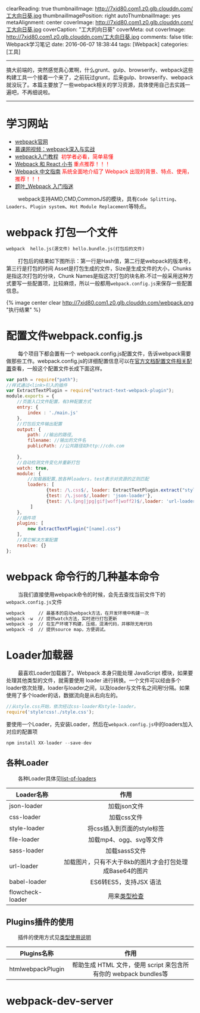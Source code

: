 clearReading: true
thumbnailImage: http://7xid80.com1.z0.glb.clouddn.com/工大向日葵.jpg
thumbnailImagePosition: right
autoThumbnailImage: yes
metaAlignment: center
coverImage: http://7xid80.com1.z0.glb.clouddn.com/工大向日葵.jpg
coverCaption: "工大的向日葵"
coverMeta: out
coverImage: http://7xid80.com1.z0.glb.clouddn.com/工大向日葵.jpg
comments: false
title: Webpack学习笔记
date: 2016-06-07 18:38:44
tags: [Webpack]
categories: [工具]

---
搞大前端的，突然感觉真心累啊，什么grunt、gulp、browserify、webpack这些构建工具一个接着一个来了，之前玩过grunt，后来gulp、browserify、webpack就没玩了。本篇主要放了一些webpack相关的学习资源，具体使用自己去实践一遍吧，不再细说啦。
<!-- more -->
***
# 学习网站

 * [webpack官网]( https://webpack.github.io/)
 * [慕课网视频：webpack深入与实战]( http://www.imooc.com/learn/802)
 * [webpack入门教程](http://html-js.com/article/3113) &nbsp;<span style="color:red;">初学者必看，简单易懂</span>
 * [Webpack 和 React 小书](https://fakefish.github.io/react-webpack-cookbook/)&nbsp;<span style="color:red;">重点推荐！！！</span>
 * [Webpack 中文指南](https://zhaoda.gitbooks.io/webpack/content/index.html)&nbsp;<span style="color:red;">系统全面地介绍了 Webpack 出现的背景、特点、使用，推荐！！！</span>
 * [题叶_Webpack 入门指迷](https://segmentfault.com/a/1190000002551952) 



&nbsp;&nbsp;&nbsp;&nbsp;&nbsp;&nbsp;&nbsp;&nbsp;webpack支持AMD,CMD,CommonJS的模块，具有`Code Splitting`、`Loaders`、`Plugin system`、`Hot Module Replacement`等特点。

# webpack 打包一个文件
``` markdown
webpack  hello.js(源文件) hello.bundle.js(打包后的文件)
```
&nbsp;&nbsp;&nbsp;&nbsp;&nbsp;&nbsp;&nbsp;&nbsp;打包后的结果如下图所示：第一行是Hash值，第二行是webpack的版本号，第三行是打包的时间
Asset是打包生成的文件，Size是生成文件的大小，Chunks是指这次打包的分块，Chunk Names是指这次打包的块名称.不过一般采用这种方式要写一些配置项，比较麻烦，所以一般都用`webpack.config.js`来保存一些配置信息。

{% image  center clear  http://7xid80.com1.z0.glb.clouddn.com/webpack.png "执行结果" %}

# 配置文件webpack.config.js

&nbsp;&nbsp;&nbsp;&nbsp;&nbsp;&nbsp;&nbsp;&nbsp;每个项目下都会置有一个 webpack.config.js配置文件，告诉webpack需要做那些工作。webpack.config.js的详细配置信息可以在[官方文档配置文件相关配置](http://webpack.github.io/docs/configuration.html)查看，一般这个配置文件长成下面这样。

``` javascript 
var path = require("path");
//样式通过<link>引入的插件
var ExtractTextPlugin = require("extract-text-webpack-plugin");
module.exports = {
    //页面入口文件配置，有3种配置方式
    entry: {
        index : './main.js'
    },
    //打包后文件输出配置
    output: {
        path: //输出的路径,
        filename: //输出的文件名
        publicPath: //公共路径如http://cdn.com
        
    },
    //自动检测文件变化并重新打包
    watch: true,
    module: {
        //加载器配置,放各种loaders，test表示对资源的正则匹配
        loaders: [
               {test: /\.css$/, loader: ExtractTextPlugin.extract("style-loader", "css-loader")},
               {test: /\.json$/,loader: 'json-loader'}, 
               {test: /\.(png|jpg|gif|woff|woff2)$/,loader: 'url-loader?limit=8192'},
         ]
    },
    //插件项
    plugins: [
    	new ExtractTextPlugin("[name].css")
    ],
    //其它解决方案配置
    resolve: {}
};
```

# webpack 命令行的几种基本命令
&nbsp;&nbsp;&nbsp;&nbsp;&nbsp;&nbsp;&nbsp;&nbsp;当我们直接使用webpack命令的时候，会先去查找当前文件下的`webpack.config.js`文件
``` markdown
webpack     // 最基本的启动webpack方法，在开发环境中构建一次
webpack -w  // 提供watch方法，实时进行打包更新
webpack -p  // 在生产环境下构建，压缩，混淆代码，并移除无用代码
webpack -d  // 提供source map，方便调试。
```
# Loader加载器
&nbsp;&nbsp;&nbsp;&nbsp;&nbsp;&nbsp;&nbsp;&nbsp;最喜欢Loader加载器了。Webpack 本身只能处理 JavaScript 模块，如果要处理其他类型的文件，就需要使用 loader 进行转换。一个文件可以经由多个loader依次处理，loader与loader之间，以及loader与文件名之间用!分隔。如果使用了多个loader的话，数据流向是从右向左的。

``` javascript
//从style.css开始，依次经过css-loader和style-loader。
require('style!css!./style.css');
```
要使用一个Loader，先安装Loader，然后在`webpack.config.js`中的loaders加入对应的配置项
``` javascript
npm install XX-loader --save-dev
```

## 各种Loader
&nbsp;&nbsp;&nbsp;&nbsp;&nbsp;&nbsp;&nbsp;&nbsp;各种Loader具体见[list-of-loaders](http://webpack.github.io/docs/list-of-loaders.html)

| Loader名称        | 作用         | 
| ------------- |:-------------:| 
| json-loader     | 加载json文件 | 
| css-loader      | 加载css文件      | 
| style-loader | 将css插入到页面的style标签     |   
| file-loader | 加载mp4、ogg、svg等文件     |  
| sass-loader | 加载sassS文件     |  
| url-loader | 加载图片，只有不大于8kb的图片才会打包处理成Base64的图片     |  
| babel-loader | ES6转ES5，支持JSX 语法     |  
| flowcheck-loader |   用来[类型检查](https://tryflow.org/) | 

## Plugins插件的使用
&nbsp;&nbsp;&nbsp;&nbsp;&nbsp;&nbsp;&nbsp;&nbsp;插件的使用方式见[类型使用说明](http://webpack.github.io/docs/using-plugins.html) 

| Plugins名称        | 作用         | 
| ------------- |:-------------:| 
| htmlwebpackPlugin     | 帮助生成 HTML 文件，使用 script 来包含所有你的 webpack bundles等| 


# webpack-dev-server
